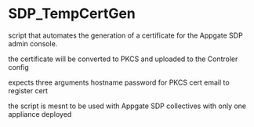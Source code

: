# SDP_TempCertGen

script that automates the generation of a certificate for the Appgate SDP admin console.

the certificate will be converted to PKCS and uploaded to the Controler config

expects three arguments hostname password for PKCS cert email to register cert

the script is mesnt to be used with Appgate SDP collectives with only one appliance deployed
